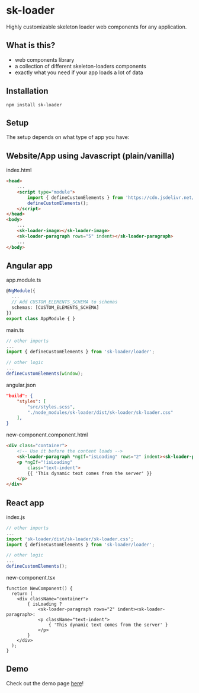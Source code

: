 # sk-loader
Highly customizable skeleton loader web components for any application.

## What is this?
- web components library
- a collection of different skeleton-loaders components
- exactly what you need if your app loads a lot of data 


## Installation
```shell
npm install sk-loader
```

## Setup
The setup depends on what type of app you have:

## Website/App using Javascript (plain/vanilla)
index.html
```html 
<head>
    ...
    <script type="module">
        import { defineCustomElements } from 'https://cdn.jsdelivr.net/npm/sk-loader/loader/index.es2017.js';
        defineCustomElements();
    </script>
</head>
<body>
    ...
    <sk-loader-image></sk-loader-image>
    <sk-loader-paragraph rows="5" indent></sk-loader-paragraph>
    ...
</body>
```
## Angular app

app.module.ts
```typescript
@NgModule({
  ...
  // Add CUSTOM_ELEMENTS_SCHEMA to schemas
  schemas: [CUSTOM_ELEMENTS_SCHEMA]
})
export class AppModule { }
```

main.ts
```typescript
// other imports
...
import { defineCustomElements } from 'sk-loader/loader';

// other logic
...
defineCustomElements(window);
```
angular.json
```json
"build": {
    "styles": [
        "src/styles.scss",
        "./node_modules/sk-loader/dist/sk-loader/sk-loader.css"
    ],
}
```

new-component.component.html
```html
<div class="container">
    <!-- Use it before the content loads -->
    <sk-loader-paragraph *ngIf="isLoading" rows="2" indent><sk-loader-paragraph>
    <p *ngIf="!isLoading"
        class="text-indent">
        {{ 'This dynamic text comes from the server' }}
    </p>
</div>
```

## React app

index.js
```javascript
// other imports
...
import 'sk-loader/dist/sk-loader/sk-loader.css';
import { defineCustomElements } from 'sk-loader/loader';

// other logic
...
defineCustomElements();
```
new-component.tsx
```tsx
function NewComponent() {
  return (
    <div className="container">
        { isLoading ? 
            <sk-loader-paragraph rows="2" indent><sk-loader-paragraph>:
            <p className="text-indent">
                { 'This dynamic text comes from the server' }
            </p>
        }        
    </div>
  );
}
```

## Demo

Check out the demo page [here](https://vladpascu.com/sk-loader/)!
